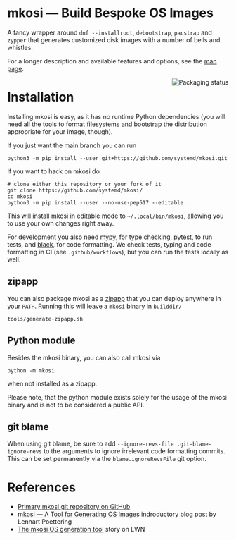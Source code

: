 # mkosi — Build Bespoke OS Images

A fancy wrapper around `dnf --installroot`, `debootstrap`, `pacstrap`
and `zypper` that generates customized disk images with a number of
bells and whistles.

For a longer description and available features and options, see the
[man page](mkosi.md).

<a href="https://repology.org/project/mkosi/versions">
    <img align="right" src="https://repology.org/badge/vertical-allrepos/mkosi.svg" alt="Packaging status">
</a>

# Installation

Installing mkosi is easy, as it has no runtime Python dependencies (you will
need all the tools to format filesystems and bootstrap the distribution
appropriate for your image, though).

If you just want the main branch you can run
```shell
python3 -m pip install --user git+https://github.com/systemd/mkosi.git
```

If you want to hack on mkosi do
```shell
# clone either this repository or your fork of it
git clone https://github.com/systemd/mkosi/
cd mkosi
python3 -m pip install --user --no-use-pep517 --editable .
```
This will install mkosi in editable mode to `~/.local/bin/mkosi`, allowing you
to use your own changes right away.

For development you also need [mypy](https://github.com/python/mypy), for type
checking, [pytest](https://github.com/pytest-dev/pytest), to run tests, and
[black](https://github.com/psf/black), for code formatting. We check tests,
typing and code formatting in CI (see `.github/workflows`), but you can run the
tests locally as well.

## zipapp

You can also package mkosi as a
[zipapp](https://docs.python.org/3/library/zipapp.html) that you can deploy
anywhere in your `PATH`. Running this will leave a `mkosi` binary in `builddir/`
```shell
tools/generate-zipapp.sh
```

## Python module

Besides the mkosi binary, you can also call mkosi via
```shell
python -m mkosi
```
when not installed as a zipapp.

Please note, that the python module exists solely for the usage of the mkosi
binary and is not to be considered a public API.

## git blame

When using git blame, be sure to add `--ignore-revs-file .git-blame-ignore-revs` to the arguments to ignore
irrelevant code formatting commits. This can be set permanently via the `blame.ignoreRevsFile` git option.

# References

* [Primary mkosi git repository on GitHub](https://github.com/systemd/mkosi/)
* [mkosi — A Tool for Generating OS Images](http://0pointer.net/blog/mkosi-a-tool-for-generating-os-images.html) indroductory blog post by Lennart Poettering
* [The mkosi OS generation tool](https://lwn.net/Articles/726655/) story on LWN
